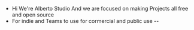 - Hi We're Alberto Studio And we are focused on making Projects all free and open source
- For indie and Teams to use for cormercial and public use
-- 

